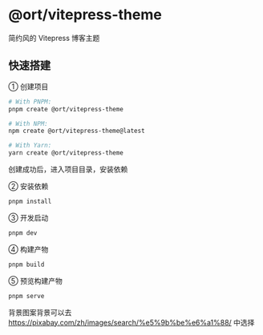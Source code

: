 # @ort/vitepress-theme

简约风的 Vitepress 博客主题


## 快速搭建
① 创建项目

```bash
# With PNPM:
pnpm create @ort/vitepress-theme

# With NPM:
npm create @ort/vitepress-theme@latest

# With Yarn:
yarn create @ort/vitepress-theme

```

创建成功后，进入项目目录，安装依赖

② 安装依赖
```sh
pnpm install
```

③ 开发启动
```sh
pnpm dev
```

④ 构建产物
```sh
pnpm build
```

⑤ 预览构建产物
```sh
pnpm serve
```


背景图案背景可以去 https://pixabay.com/zh/images/search/%e5%9b%be%e6%a1%88/ 中选择